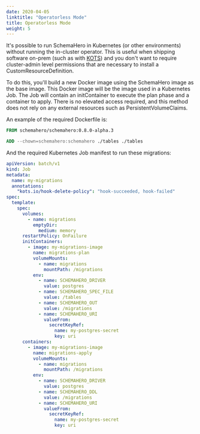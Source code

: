 ```yaml
---
date: 2020-04-05
linktitle: "Operatorless Mode"
title: Operatorless Mode
weight: 5
---
```


It's possible to run SchemaHero in Kubernetes (or other environments) without running the in-cluster operator. This is useful when shipping software on-prem (such as with [KOTS](https://kots.io)) and you don't want to require cluster-admin level permissions that are necessary to install a CustomResourceDefinition.

To do this, you'll build a new Docker image using the SchemaHero image as the base image. This Docker image will be the image used in a Kubernetes Job. The Job will contain an initContainer to execute the plan phase and a container to apply. There is no elevated access required, and this method does not rely on any external resources such as PersistentVolumeClaims.

An example of the required Dockerfile is:

```Dockerfile
FROM schemahero/schemahero:0.8.0-alpha.3

ADD --chown=schemahero:schemahero ./tables ./tables
```

And the required Kubernetes Job manifest to run these migrations:

```yaml
apiVersion: batch/v1
kind: Job
metadata:
  name: my-migrations
  annotations:
    "kots.io/hook-delete-policy": "hook-succeeded, hook-failed"
spec:
  template:
    spec:
      volumes:
        - name: migrations
          emptyDir:
            medium: memory
      restartPolicy: OnFailure
      initContainers:
        - image: my-migrations-image
          name: migrations-plan
          volumeMounts:
            - name: migrations
              mountPath: /migrations
          env:
            - name: SCHEMAHERO_DRIVER
              value: postgres
            - name: SCHEMAHERO_SPEC_FILE
              value: /tables
            - name: SCHEMAHERO_OUT
              value: /migrations
            - name: SCHEMAHERO_URI
              valueFrom:
                secretKeyRef:
                  name: my-postgres-secret
                  key: uri
      containers:
        - image: my-migrations-image
          name: migrations-apply
          volumeMounts:
            - name: migrations
              mountPath: /migrations
          env:
            - name: SCHEMAHERO_DRIVER
              value: postgres
            - name: SCHEMAHERO_DDL
              value: /migrations
            - name: SCHEMAHERO_URI
              valueFrom:
                secretKeyRef:
                  name: my-postgres-secret
                  key: uri

```
